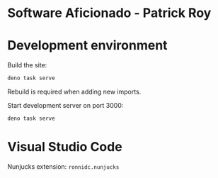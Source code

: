# Software Aficionado - Patrick Roy

# Development environment

Build the site:
```bash
deno task serve
```
Rebuild is required when adding new imports.

Start development server on port 3000:
``` bash
deno task serve
```

# Visual Studio Code

Nunjucks extension: `ronnidc.nunjucks`